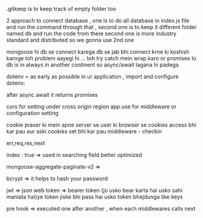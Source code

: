 .gitkeep is to keep track of empty folder too

2 approach to connect database , one is to do all database in index.js file and run the command through that , second one is to keep it different folder named db and run the code from there 
second one is more industry standard and distributed so we gonna use 2nd one

mongoose hi db se connect karega
db se jab bhi connect krne ki koshish karoge toh problem aayegi hi ... toh try catch mein wrap karo or promises lo 
db is in always in another continent so async/await lagana hi padega

dotenv = as early as possible in ur application , import and configure dotenv:

after async await it returns promises

cors for setting under cross origin region 
app.use for middleware or configuration setting

cookie praser ki mein apne server se user ki browser se cookies access bhi kar pau aur aski cookies set bhi kar pau 
middleware - checkin

err,req,res,next

index : true => used in searching field better optimized

mongoose-aggregate-paginate-v2 => 

bcrypt => it helps to hash your password

jwt => json web token => bearer token (jo usko bear karta hai usko sahi manlata hai)ye token jiske bhi pass hai usko token bhejdunga like keys

pre hook => executed one after another , when each middlewares calls next